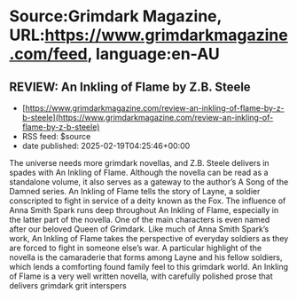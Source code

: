 # Source:Grimdark Magazine, URL:https://www.grimdarkmagazine.com/feed, language:en-AU

## REVIEW: An Inkling of Flame by Z.B. Steele
 - [https://www.grimdarkmagazine.com/review-an-inkling-of-flame-by-z-b-steele](https://www.grimdarkmagazine.com/review-an-inkling-of-flame-by-z-b-steele)
 - RSS feed: $source
 - date published: 2025-02-19T04:25:46+00:00

<p>The universe needs more grimdark novellas, and Z.B. Steele delivers in spades with An Inkling of Flame. Although the novella can be read as a standalone volume, it also serves as a gateway to the author’s A Song of the Damned series. An Inkling of Flame tells the story of Layne, a soldier conscripted to fight in service of a deity known as the Fox. The influence of Anna Smith Spark runs deep throughout An Inkling of Flame, especially in the latter part of the novella. One of the main characters is even named after our beloved Queen of Grimdark. Like much of Anna Smith Spark’s work, An Inkling of Flame takes the perspective of everyday soldiers as they are forced to fight in someone else’s war. A particular highlight of the novella is the camaraderie that forms among Layne and his fellow soldiers, which lends a comforting found family feel to this grimdark world. An Inkling of Flame is a very well written novella, with carefully polished prose that delivers grimdark grit interspers

